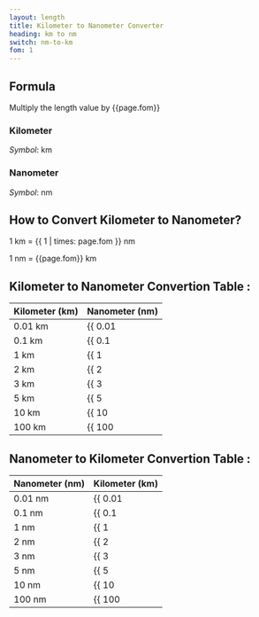 ```yaml
---
layout: length
title: Kilometer to Nanometer Converter
heading: km to nm
switch: nm-to-km
fom: 1
---
```


## Formula
Multiply the length value by {{page.fom}}

### Kilometer
*Symbol*: km

### Nanometer
*Symbol*: nm

## How to Convert Kilometer to Nanometer?
1 km = {{ 1 | times: page.fom }} nm

1 nm = {{page.fom}} km

## Kilometer to Nanometer Convertion Table :

| Kilometer (km) | Nanometer (nm) |
| ---- | ---- |
| 0.01 km | {{ 0.01 | times: page.fom | round: 5 }} nm |
| 0.1 km | {{ 0.1 | times: page.fom | round: 5 }} nm |
| 1 km | {{ 1 | times: page.fom | round: 5 }} nm |
| 2 km | {{ 2 | times: page.fom | round: 5 }} nm |
| 3 km | {{ 3 | times: page.fom | round: 5 }} nm |
| 5 km | {{ 5 | times: page.fom | round: 5 }} nm |
| 10 km | {{ 10 | times: page.fom | round: 5 }} nm |
| 100 km | {{ 100 | times: page.fom | round: 5 }} nm |

## Nanometer to Kilometer Convertion Table :

| Nanometer (nm) | Kilometer (km) |
| ---- | ---- |
| 0.01 nm | {{ 0.01 | divided_by: page.fom | round: 5 }} km |
| 0.1 nm | {{ 0.1 | divided_by: page.fom | round: 5 }} km |
| 1 nm | {{ 1 | divided_by: page.fom | round: 5 }} km |
| 2 nm | {{ 2 | divided_by: page.fom | round: 5 }} km |
| 3 nm | {{ 3 | divided_by: page.fom | round: 5 }} km |
| 5 nm | {{ 5 | divided_by: page.fom | round: 5 }} km |
| 10 nm | {{ 10 | divided_by: page.fom | round: 5 }} km |
| 100 nm | {{ 100 | divided_by: page.fom | round: 5 }} km |

<script>
selectInput[8].selected = true
selectOutput[0].selected = true
</script>
